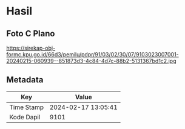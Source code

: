 # Hasil

## Foto C Plano

https://sirekap-obj-formc.kpu.go.id/66d3/pemilu/pdpr/91/03/02/30/07/9103023007001-20240215-060939--851873d3-4c84-4d7c-88b2-5131367bd1c2.jpg


## Metadata

| Key        | Value               |
| ---------- | ------------------- |
| Time Stamp | 2024-02-17 13:05:41 |
| Kode Dapil | 9101                |



